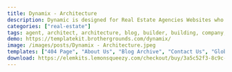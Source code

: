 ```yaml
---
title: Dynamix - Architecture
description: Dynamic is designed for Real Estate Agencies Websites who want to showcase their work, services, and professional way.
categories: ["real-estate"]
tags: agent, architect, architecture, blog, builder, building, company, construction, construction company, contractor, electrician, elementor, engineer, exterior, general contractor
demo: https://templatekit.brothergrounds.com/dynamix/
image: /images/posts/Dynamix - Architecture.jpeg
templates: ["404 Page", "About Us", "Blog Archive", "Contact Us", "Global", "Home 1", "Home 2", "Projects", "Services", "Single Post", "Team", "Testimonial", "Theme Footer", "Theme Header"]
download: https://elemkits.lemonsqueezy.com/checkout/buy/3a5c52f3-8c9c-4bb2-92d7-99a7fa4638f8
---
```

